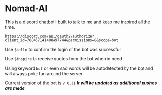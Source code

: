 # Nomad-AI
This is a discord chatbot I built to talk to me and keep me inspired all the time.

```https://discord.com/api/oauth2/authorize?client_id=788457141408497744&permissions=8&scope=bot```

Use ```$hello``` to confirm the login of the bot was successful

Use ```$inspire``` tp receive quotes from the bot when in need

Using keyword ```bot``` or even sad words will be autodetected by the bot and will always poke fun around the server

Current version of the bot is ```v 0.01``` ***It will be updated as additional pushes are made***
